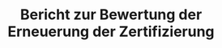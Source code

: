 --- 
layout: CertificationRenewalAssessmentReport 
page_type: learn
page_kind: certificationRenewalAssessmentReport
title: Bericht zur Bewertung der Erneuerung der Zertifizierung
description: Bericht zur Bewertung der Erneuerung der Zertifizierung
--- 
